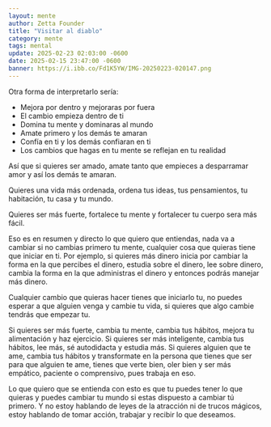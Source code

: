 ```yaml
---
layout: mente
author: Zetta Founder
title: "Visitar al diablo"
category: mente
tags: mental
update: 2025-02-23 02:03:00 -0600
date: 2025-02-15 23:47:00 -0600
banner: https://i.ibb.co/Fd1K5YW/IMG-20250223-020147.png
---
```

Otra forma de interpretarlo sería:

- Mejora por dentro y mejoraras por fuera
- El cambio empieza dentro de ti
- Domina tu mente y dominaras al mundo
- Amate primero y los demás te amaran
- Confía en ti y los demás confiaran en ti
- Los cambios que hagas en tu mente se reflejan en tu realidad

Así que si quieres ser amado, amate tanto que empieces a desparramar amor y así los demás te amaran.

Quieres una vida más ordenada, ordena tus ideas, tus pensamientos, tu habitación, tu casa y tu mundo.

Quieres ser más fuerte, fortalece tu mente y fortalecer tu cuerpo sera más fácil.

Eso es en resumen y directo lo que quiero que entiendas, nada va a cambiar si no cambias primero tu mente, cualquier cosa que quieras tiene que iniciar en ti. Por ejemplo, si quieres más dinero inicia por cambiar la forma en la que percibes el dinero, estudia sobre el dinero, lee sobre dinero, cambia la forma en la que administras el dinero y entonces podrás manejar más dinero.

Cualquier cambio que quieras hacer tienes que iniciarlo tu, no puedes esperar a que alguien venga y cambie tu vida, si quieres que algo cambie tendrás que empezar tu.

Si quieres ser más fuerte, cambia tu mente, cambia tus hábitos, mejora tu alimentación y haz ejercicio. Si quieres ser más inteligente, cambia tus hábitos, lee más, sé autodidacta y estudia más. Si quieres alguien que te ame, cambia tus hábitos y transformate en la persona que tienes que ser para que alguien te ame, tienes que verte bien, oler bien y ser más empático, paciente o comprensivo, pues trabaja en eso.

Lo que quiero que se entienda con esto es que tu puedes tener lo que quieras y puedes cambiar tu mundo si estas dispuesto a cambiar tú primero. Y no estoy hablando de leyes de la atracción ni de trucos mágicos, estoy hablando de tomar acción, trabajar y recibir lo que deseamos.